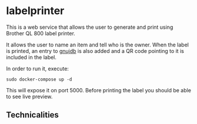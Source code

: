 # labelprinter

This is a web service that allows the user to generate and print using Brother QL 800 label printer.

It allows the user to name an item and tell who is the owner.
When the label is printed, an entry to [gnujdb](https://g.hs-ldz.pl/) is also added and a QR code
pointing to it is included in the label.

In order to run it, execute:

```
sudo docker-compose up -d
```

This will expose it on port 5000. Before printing the label you should be able to see live preview.

## Technicalities

